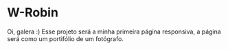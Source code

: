 # W-Robin
Oi, galera :)
Esse projeto será a minha primeira página responsiva, a página será como um portifólio de um fotógrafo.
